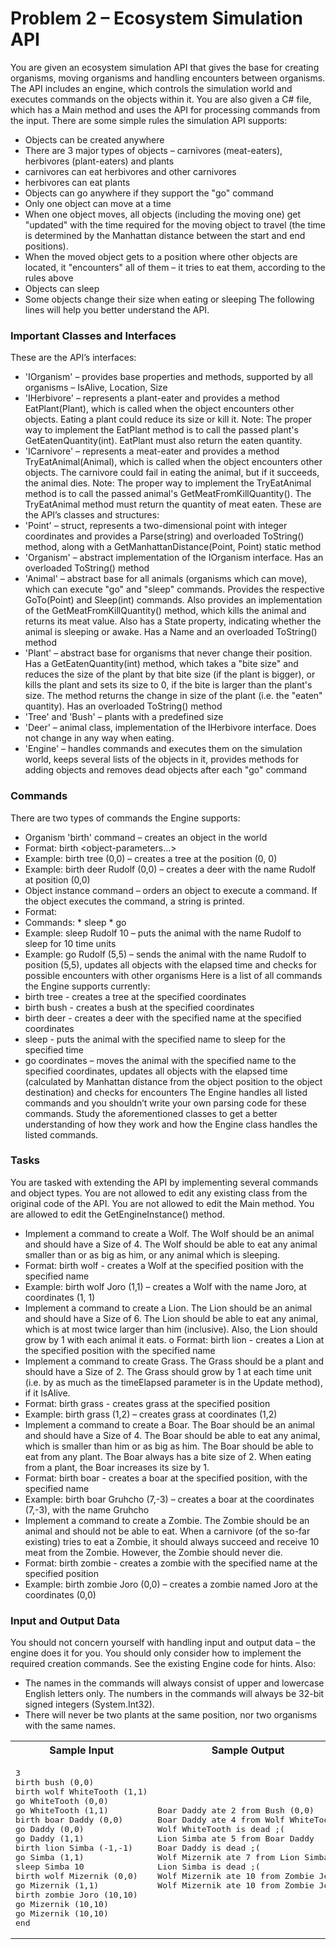 Problem 2 – Ecosystem Simulation API
==================================
You are given an ecosystem simulation API that gives the base for creating organisms, moving organisms and handling encounters between organisms. The API includes an engine, which controls the simulation world and executes commands on the objects within it. You are also given a C# file, which has a Main method and uses the API for processing commands from the input.
There are some simple rules the simulation API supports:
*	Objects can be created anywhere
*	There are 3 major types of objects – carnivores (meat-eaters), herbivores (plant-eaters) and plants
*	carnivores can eat herbivores and other carnivores
   *	herbivores can eat plants
*	Objects can go anywhere if they support the "go" command
   *	Only one object can move at a time
   *	When one object moves, all objects (including the moving one) get "updated" with the time required for the moving object to travel (the time is determined by the Manhattan distance between the start and end positions).
   *	When the moved object gets to a position where other objects are located, it "encounters" all of them – it tries to eat them, according to the rules above
*	Objects can sleep
*	Some objects change their size when eating or sleeping
The following lines will help you better understand the API.

### Important Classes and Interfaces

These are the API’s interfaces:
* 'IOrganism' – provides base properties and methods, supported by all organisms – IsAlive, Location, Size
*	'IHerbivore' – represents a plant-eater and provides a method EatPlant(Plant), which is called when the object encounters other objects. Eating a plant could reduce its size or kill it. Note: The proper way to implement the EatPlant method is to call the passed plant's GetEatenQuantity(int). EatPlant must also return the eaten quantity.
*	'ICarnivore' – represents a meat-eater and provides a method TryEatAnimal(Animal), which is called when the object encounters other objects. The carnivore could fail in eating the animal, but if it succeeds, the animal dies. Note: The proper way to implement the TryEatAnimal method is to call the passed animal's GetMeatFromKillQuantity(). The TryEatAnimal method must return the quantity of meat eaten.
These are the API’s classes and structures:
*	'Point' – struct, represents a two-dimensional point with integer coordinates and provides a Parse(string) and overloaded ToString() method, along with a GetManhattanDistance(Point, Point) static method
*	'Organism' – abstract implementation of the IOrganism interface. Has an overloaded ToString() method
*	'Animal' – abstract base for all animals (organisms which can move), which can execute "go" and "sleep" commands. Provides the respective GoTo(Point) and Sleep(int) commands. Also provides an implementation of the GetMeatFromKillQuantity() method, which kills the animal and returns its meat value. Also has a State property, indicating whether the animal is sleeping or awake. Has a Name and an overloaded ToString() method
*	'Plant' – abstract base for organisms that never change their position. Has a GetEatenQuantity(int) method, which takes a "bite size" and reduces the size of the plant by that bite size (if the plant is bigger), or kills the plant and sets its size to 0, if the bite is larger than the plant's size. The method returns the change in size of the plant (i.e. the "eaten" quantity). Has an overloaded ToString() method
*	'Tree' and 'Bush' – plants with a predefined size 
*	'Deer' – animal class, implementation of the IHerbivore interface. Does not change in any way when eating.
*	'Engine' – handles commands and executes them on the simulation world, keeps several lists of the objects in it, provides methods for adding objects and removes dead objects after each "go" command

### Commands

There are two types of commands the Engine supports:	
*	Organism 'birth' command – creates an object in the world
   *	Format: birth <object-type-name> <object-parameters…>
   *	Example: birth tree (0,0) – creates a tree at the position (0, 0)
   *	Example: birth deer Rudolf (0,0) – creates a deer with the name Rudolf at position (0,0)
*	Object instance command – orders an object to execute a command. If the object executes the command, a string is printed.
   *	Format: <command-name> <object-name> <command-parameters>
   *	Commands:
      *	sleep <object-name> <time>
      *	go <object-name> <position> 
   *	Example: sleep Rudolf 10 – puts the animal with the name Rudolf to sleep for 10 time units
   *	Example: go Rudolf (5,5) – sends the animal with the name Rudolf to position (5,5), updates all objects with the elapsed time and checks for possible encounters with other organisms
Here is a list of all commands the Engine supports currently:
*	birth tree <position> - creates a tree at the specified coordinates
*	birth bush <position> - creates a bush at the specified coordinates
*	birth deer <name> <coordinates> - creates a deer with the specified name at the specified coordinates
*	sleep <name> <time> - puts the animal with the specified name to sleep for the specified time
*	go <name> coordinates – moves the animal with the specified name to the specified coordinates, updates all objects with the elapsed time (calculated by Manhattan distance from the object position to the object destination) and checks for encounters
The Engine handles all listed commands and you shouldn’t write your own parsing code for these commands.
Study the aforementioned classes to get a better understanding of how they work and how the Engine class handles the listed commands.

### Tasks

You are tasked with extending the API by implementing several commands and object types. You are not allowed to edit any existing class from the original code of the API. You are not allowed to edit the Main method. You are allowed to edit the GetEngineInstance() method.
*	Implement a command to create a Wolf. The Wolf should be an animal and should have a Size of 4. The Wolf should be able to eat any animal smaller than or as big as him, or any animal which is sleeping.
   *	Format: birth wolf <name> <position> - creates a Wolf at the specified position with the specified name
   *	Example: birth wolf Joro (1,1) – creates a Wolf with the name Joro, at coordinates (1, 1)
*	Implement a command to create a Lion. The Lion should be an animal and should have a Size of 6. The Lion should be able to eat any animal, which is at most twice larger than him (inclusive). Also, the Lion should grow by 1 with each animal it eats.
o	Format: birth lion <name> <position> - creates a Lion at the specified position with the specified name
*	Implement a command to create Grass. The Grass should be a plant and should have a Size of 2. The Grass should grow by 1 at each time unit (i.e. by as much as the timeElapsed parameter is in the Update method), if it IsAlive.
   *	Format: birth grass <position> - creates grass at the specified position
   * Example: birth grass (1,2) – creates grass at coordinates (1,2)
*	Implement a command to create a Boar. The Boar should be an animal and should have a Size of 4. The Boar should be able to eat any animal, which is smaller than him or as big as him. The Boar should be able to eat from any plant. The Boar always has a bite size of 2. When eating from a plant, the Boar increases its size by 1.
   *	Format: birth boar <name> <position> - creates a boar at the specified position, with the specified name
   *	Example: birth boar Gruhcho (7,-3) – creates a boar at the coordinates (7,-3), with the name Gruhcho
*	Implement a command to create a Zombie. The Zombie should be an animal and should not be able to eat. When a carnivore (of the so-far existing) tries to eat a Zombie, it should always succeed and receive 10 meat from the Zombie. However, the Zombie should never die. 
   *	Format: birth zombie <name> <position> - creates a zombie with the specified name at the specified position
   *	Example: birth zombie Joro (0,0) – creates a zombie named Joro at the coordinates (0,0)

### Input and Output Data

You should not concern yourself with handling input and output data – the engine does it for you. You should only consider how to implement the required creation commands. See the existing Engine code for hints. Also:
*	The names in the commands will always consist of upper and lowercase English letters only. The numbers in the commands will always be 32-bit signed integers (System.Int32).
*	There will never be two plants at the same position, nor two organisms with the same names.

<table>
    <tr>
        <th>Sample Input</th>
        <th>Sample Output</th>
    </tr>
    <tr>
        <td>
<pre>3
birth bush (0,0)
birth wolf WhiteTooth (1,1)
go WhiteTooth (0,0)
go WhiteTooth (1,1)
birth boar Daddy (0,0)
go Daddy (0,0)
go Daddy (1,1)
birth lion Simba (-1,-1)
go Simba (1,1)
sleep Simba 10
birth wolf Mizernik (0,0)
go Mizernik (1,1)
birth zombie Joro (10,10)
go Mizernik (10,10)
go Mizernik (10,10) 
end</pre>
        </td>
        <td>
<pre>Boar Daddy ate 2 from Bush (0,0)
Boar Daddy ate 4 from Wolf WhiteTooth
Wolf WhiteTooth is dead ;(
Lion Simba ate 5 from Boar Daddy
Boar Daddy is dead ;(
Wolf Mizernik ate 7 from Lion Simba
Lion Simba is dead ;(
Wolf Mizernik ate 10 from Zombie Joro
Wolf Mizernik ate 10 from Zombie Joro</pre>
        </td>
    </tr>
</table>
